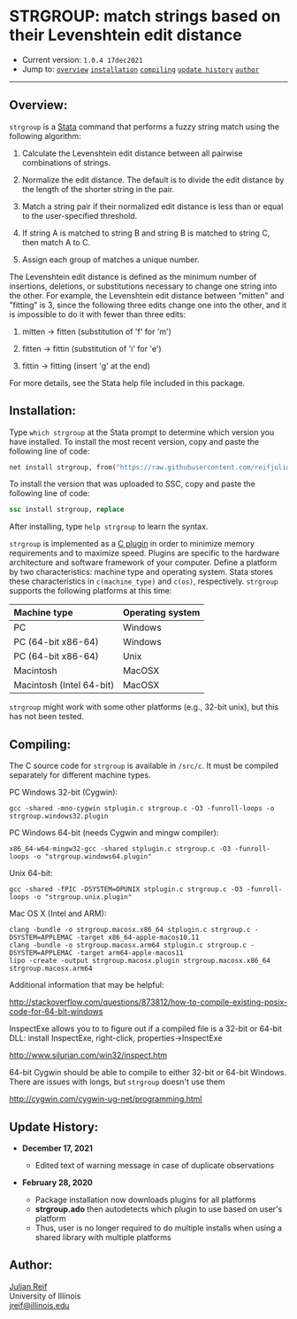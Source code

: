 # STRGROUP: match strings based on their Levenshtein edit distance

- Current version: `1.0.4 17dec2021`
- Jump to: [`overview`](#overview) [`installation`](#Installation) [`compiling`](#compiling) [`update history`](#update-history) [`author`](#author)

-----------

## Overview: 

`strgroup` is a [Stata](http://www.stata.com) command that performs a fuzzy string match using the following algorithm:

1. Calculate the Levenshtein edit distance between all pairwise combinations of strings.

2. Normalize the edit distance. The default is to divide the edit distance by the length of the shorter string in the pair.

3. Match a string pair if their normalized edit distance is less than or equal to the user-specified threshold.

4. If string A is matched to string B and string B is matched to string C, then match A to C.

5. Assign each group of matches a unique number.

The Levenshtein edit distance is defined as the minimum number of insertions, deletions, or substitutions necessary to change one string into the other. For example, the Levenshtein edit distance between "mitten" and "fitting" is 3, since the following three edits change one into the other, and it is impossible to do it with fewer than three edits:

1. mitten -> fitten (substitution of 'f' for 'm')

2. fitten -> fittin (substitution of 'i' for 'e')

3. fittin -> fitting (insert 'g' at the end)

For more details, see the Stata help file included in this package.

## Installation:

Type `which strgroup` at the Stata prompt to determine which version you have installed. To install the most recent version, copy and paste the following line of code:

```stata
net install strgroup, from("https://raw.githubusercontent.com/reifjulian/strgroup/master") replace
```

To install the version that was uploaded to SSC, copy and paste the following line of code:
```stata
ssc install strgroup, replace
```

After installing, type `help strgroup` to learn the syntax.

`strgroup` is implemented as a [C plugin](https://www.stata.com/plugins/) in order to minimize memory requirements and to maximize speed.  Plugins are specific to the hardware architecture and software framework of your computer. Define a platform by two characteristics: machine type and operating system.  Stata stores these characteristics in `c(machine_type)` and `c(os)`, respectively. `strgroup` supports the following platforms at this time:

| Machine type    | Operating system           |
| :------------- |:-------------| 
| PC      | Windows |
| PC (64-bit x86-64)      | Windows      | 
| PC (64-bit x86-64)      | Unix      | 
| Macintosh      | MacOSX      | 
| Macintosh (Intel 64-bit)       | MacOSX      | 

`strgroup` might work with some other platforms (e.g., 32-bit unix), but this has not been tested.

## Compiling:

The C source code for `strgroup` is available in `/src/c`. It must be compiled separately for different machine types.

PC Windows 32-bit (Cygwin):
```
gcc -shared -mno-cygwin stplugin.c strgroup.c -O3 -funroll-loops -o strgroup.windows32.plugin
```

PC Windows 64-bit (needs Cygwin and mingw compiler):
```
x86_64-w64-mingw32-gcc -shared stplugin.c strgroup.c -O3 -funroll-loops -o "strgroup.windows64.plugin"
```

Unix 64-bit:
```
gcc -shared -fPIC -DSYSTEM=OPUNIX stplugin.c strgroup.c -O3 -funroll-loops -o "strgroup.unix.plugin"
```

Mac OS X (Intel and ARM):
```
clang -bundle -o strgroup.macosx.x86_64 stplugin.c strgroup.c -DSYSTEM=APPLEMAC -target x86_64-apple-macos10.11
clang -bundle -o strgroup.macosx.arm64 stplugin.c strgroup.c -DSYSTEM=APPLEMAC -target arm64-apple-macos11
lipo -create -output strgroup.macosx.plugin strgroup.macosx.x86_64 strgroup.macosx.arm64
```

Additional information that may be helpful:

http://stackoverflow.com/questions/873812/how-to-compile-existing-posix-code-for-64-bit-windows

InspectExe allows you to to figure out if a compiled file is a 32-bit or 64-bit DLL: install InspectExe, right-click, properties->InspectExe

http://www.silurian.com/win32/inspect.htm

64-bit Cygwin should be able to compile to either 32-bit or 64-bit Windows. There are issues with longs, but `strgroup` doesn't use them

http://cygwin.com/cygwin-ug-net/programming.html

## Update History:
* **December 17, 2021**
  - Edited text of warning message in case of duplicate observations

* **February 28, 2020**
  - Package installation now downloads plugins for all platforms
  - **strgroup.ado** then autodetects which plugin to use based on user's platform
  - Thus, user is no longer required to do multiple installs when using a shared library with multiple platforms

## Author:

[Julian Reif](http://www.julianreif.com)
<br>University of Illinois
<br>jreif@illinois.edu
